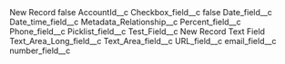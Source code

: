 <?xml version="1.0" encoding="UTF-8"?>
<CustomMetadata xmlns="http://soap.sforce.com/2006/04/metadata" xmlns:xsi="http://www.w3.org/2001/XMLSchema-instance" xmlns:xsd="http://www.w3.org/2001/XMLSchema">
    <label>New Record</label>
    <protected>false</protected>
    <values>
        <field>AccountId__c</field>
        <value xsi:nil="true"/>
    </values>
    <values>
        <field>Checkbox_field__c</field>
        <value xsi:type="xsd:boolean">false</value>
    </values>
    <values>
        <field>Date_field__c</field>
        <value xsi:nil="true"/>
    </values>
    <values>
        <field>Date_time_field__c</field>
        <value xsi:nil="true"/>
    </values>
    <values>
        <field>Metadata_Relationship__c</field>
        <value xsi:nil="true"/>
    </values>
    <values>
        <field>Percent_field__c</field>
        <value xsi:nil="true"/>
    </values>
    <values>
        <field>Phone_field__c</field>
        <value xsi:nil="true"/>
    </values>
    <values>
        <field>Picklist_field__c</field>
        <value xsi:nil="true"/>
    </values>
    <values>
        <field>Test_Field__c</field>
        <value xsi:type="xsd:string">New Record Text Field</value>
    </values>
    <values>
        <field>Text_Area_Long_field__c</field>
        <value xsi:nil="true"/>
    </values>
    <values>
        <field>Text_Area_field__c</field>
        <value xsi:nil="true"/>
    </values>
    <values>
        <field>URL_field__c</field>
        <value xsi:nil="true"/>
    </values>
    <values>
        <field>email_field__c</field>
        <value xsi:nil="true"/>
    </values>
    <values>
        <field>number_field__c</field>
        <value xsi:nil="true"/>
    </values>
</CustomMetadata>
